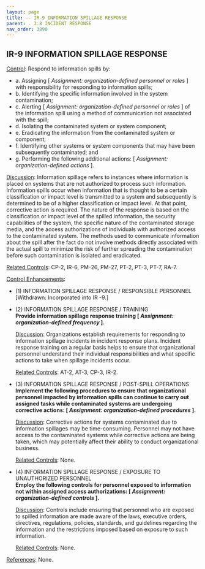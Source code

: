 ```yaml
---
layout: page
title: -- IR-9 INFORMATION SPILLAGE RESPONSE 
parent: . 3.8 INCIDENT RESPONSE
nav_order: 3890 
---
```


## IR-9 INFORMATION SPILLAGE RESPONSE

<ins>Control</ins>: Respond to information spills by:
* a. Assigning [ _Assignment: organization-defined personnel or roles_ ] with responsibility for responding to information spills;
* b. Identifying the specific information involved in the system contamination;
* c. Alerting [ _Assignment: organization-defined personnel or roles_ ] of the information spill using a method of communication not associated with the spill;
* d. Isolating the contaminated system or system component;
* e. Eradicating the information from the contaminated system or component;
* f. Identifying other systems or system components that may have been subsequently contaminated; and
* g. Performing the following additional actions: [ _Assignment: organization-defined actions_ ].

<ins>Discussion</ins>: Information spillage refers to instances where information is placed on systems that are not authorized to process such information. Information spills occur when information that is thought to be a certain classification or impact level is transmitted to a system and subsequently is determined to be of a higher classification or impact level. At that point, corrective action is required. The nature of the response is based on the classification or impact level of the spilled information, the security capabilities of the system, the specific nature of the contaminated storage media, and the access authorizations of individuals with authorized access to the contaminated system. The methods used to communicate information about the spill after the fact do not involve methods directly associated with the actual spill to minimize the risk of further spreading the contamination before such contamination is isolated and eradicated.

<ins>Related Controls</ins>: CP-2, IR-6, PM-26, PM-27, PT-2, PT-3, PT-7, RA-7.

<ins>Control Enhancements</ins>:

* (1) INFORMATION SPILLAGE RESPONSE / RESPONSIBLE PERSONNEL<br>
[Withdrawn: Incorporated into IR -9.]

* (2) INFORMATION SPILLAGE RESPONSE / TRAINING<br>
**Provide information spillage response training [ _Assignment: organization-defined frequency_ ].**

    <ins>Discussion</ins>: Organizations establish requirements for responding to information spillage incidents in incident response plans. Incident response training on a regular basis helps to ensure that organizational personnel understand their individual responsibilities and what specific actions to take when spillage incidents occur.

    <ins>Related Controls</ins>: AT-2, AT-3, CP-3, IR-2.

* (3) INFORMATION SPILLAGE RESPONSE / POST-SPILL OPERATIONS
**Implement the following procedures to ensure that organizational personnel impacted by information spills can continue to carry out assigned tasks while contaminated systems are undergoing corrective actions: [ _Assignment: organization-defined procedures_ ].**

    <ins>Discussion</ins>: Corrective actions for systems contaminated due to information spillages may be time-consuming. Personnel may not have access to the contaminated systems while corrective actions are being taken, which may potentially affect their ability to conduct organizational business.

    <ins>Related Controls</ins>: None.

* (4) INFORMATION SPILLAGE RESPONSE / EXPOSURE TO UNAUTHORIZED PERSONNEL<br>
**Employ the following controls for personnel exposed to information not within assigned access authorizations: [ _Assignment: organization-defined controls_ ].**

    <ins>Discussion</ins>: Controls include ensuring that personnel who are exposed to spilled information are made aware of the laws, executive orders, directives, regulations, policies, standards, and guidelines regarding the information and the restrictions imposed based on exposure to such information.

    <ins>Related Controls</ins>: None.

<ins>References</ins>: None.
